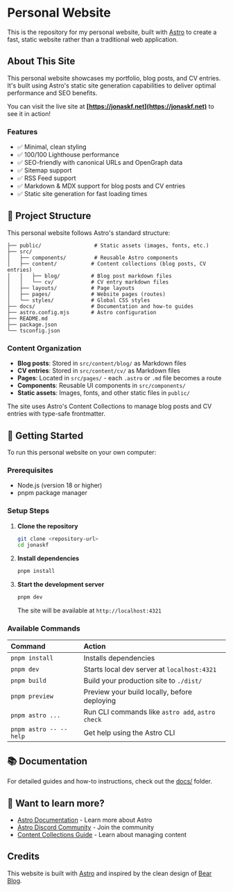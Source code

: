# Personal Website

This is the repository for my personal website, built with [Astro](https://astro.build/) to create a fast, static website rather than a traditional web application.

## About This Site

This personal website showcases my portfolio, blog posts, and CV entries. It's built using Astro's static site generation capabilities to deliver optimal performance and SEO benefits.

You can visit the live site at **[https://jonaskf.net](https://jonaskf.net)** to see it in action!

### Features

- ✅ Minimal, clean styling
- ✅ 100/100 Lighthouse performance
- ✅ SEO-friendly with canonical URLs and OpenGraph data
- ✅ Sitemap support
- ✅ RSS Feed support
- ✅ Markdown & MDX support for blog posts and CV entries
- ✅ Static site generation for fast loading times

## 🚀 Project Structure

This personal website follows Astro's standard structure:

```text
├── public/                 # Static assets (images, fonts, etc.)
├── src/
│   ├── components/         # Reusable Astro components
│   ├── content/           # Content collections (blog posts, CV entries)
│   │   ├── blog/          # Blog post markdown files
│   │   └── cv/            # CV entry markdown files
│   ├── layouts/           # Page layouts
│   ├── pages/             # Website pages (routes)
│   └── styles/            # Global CSS styles
├── docs/                  # Documentation and how-to guides
├── astro.config.mjs       # Astro configuration
├── README.md
├── package.json
└── tsconfig.json
```

### Content Organization

- **Blog posts**: Stored in `src/content/blog/` as Markdown files
- **CV entries**: Stored in `src/content/cv/` as Markdown files  
- **Pages**: Located in `src/pages/` - each `.astro` or `.md` file becomes a route
- **Components**: Reusable UI components in `src/components/`
- **Static assets**: Images, fonts, and other static files in `public/`

The site uses Astro's Content Collections to manage blog posts and CV entries with type-safe frontmatter.

## 🚀 Getting Started

To run this personal website on your own computer:

### Prerequisites
- Node.js (version 18 or higher)
- pnpm package manager

### Setup Steps

1. **Clone the repository**
   ```bash
   git clone <repository-url>
   cd jonaskf
   ```

2. **Install dependencies**
   ```bash
   pnpm install
   ```

3. **Start the development server**
   ```bash
   pnpm dev
   ```
   The site will be available at `http://localhost:4321`

### Available Commands

| Command                   | Action                                           |
| :------------------------ | :----------------------------------------------- |
| `pnpm install`           | Installs dependencies                            |
| `pnpm dev`               | Starts local dev server at `localhost:4321`     |
| `pnpm build`             | Build your production site to `./dist/`         |
| `pnpm preview`           | Preview your build locally, before deploying    |
| `pnpm astro ...`         | Run CLI commands like `astro add`, `astro check` |
| `pnpm astro -- --help`   | Get help using the Astro CLI                    |

## 📚 Documentation

For detailed guides and how-to instructions, check out the [docs/](./docs/) folder.

## 👀 Want to learn more?

- [Astro Documentation](https://docs.astro.build) - Learn more about Astro
- [Astro Discord Community](https://astro.build/chat) - Join the community
- [Content Collections Guide](https://docs.astro.build/en/guides/content-collections/) - Learn about managing content

## Credits

This website is built with [Astro](https://astro.build/) and inspired by the clean design of [Bear Blog](https://github.com/HermanMartinus/bearblog/).
